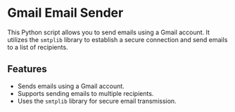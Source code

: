# Gmail Email Sender

This Python script allows you to send emails using a Gmail account. It utilizes the `smtplib` library to establish a secure connection and send emails to a list of recipients.

## Features
- Sends emails using a Gmail account.
- Supports sending emails to multiple recipients.
- Uses the `smtplib` library for secure email transmission.
